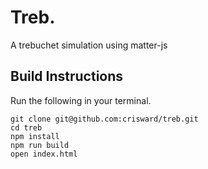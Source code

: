 # Treb.

A trebuchet simulation using matter-js


## Build Instructions

Run the following in your terminal.

```
git clone git@github.com:crisward/treb.git
cd treb
npm install
npm run build 
open index.html
```
